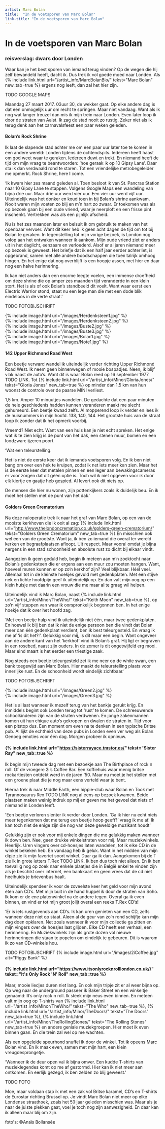 ```yaml
---
artist: Marc Bolan
title:  "In de voetsporen van Marc Bolan"
link-title: "In de voetsporen van Marc Bolan"
---
```


# In de voetsporen van Marc Bolan

### reisverslag: dwars door Londen

<p class="lead"> Waar kan je het best sporen van iemand terug vinden? Op de wegen die hij zelf bewandeld heeft, dacht ik. Dus trek ik vol goede moed naar Londen. Als {% include link.html url="/artist_info/MarcBolanBio/" tekst="Marc Bolan" new_tab=true %} ergens nog leeft, dan zal het hier zijn. 
</p>

TODO GOOGLE MAPS

Maandag 27 maart 2017. 03uur 30, de wekker gaat. Op elke andere dag is dat een onmogelijk uur om recht te springen. Maar niet vandaag. Want als ik nog wat langer treuzel dan mis ik mijn trein naar Londen. Even later loop ik door de straten van Aalst. Ik zag de stad nooit zo rustig. Zeker niet als ik terug denk  aan het carnavalsfeest een paar weken geleden. 

#### Bolan’s Rock Shrine
Ik laat de slapende stad achter me om een paar uur later toe te komen in een andere wereld: Londen tijdens de ochtendspits. Iedereen heeft haast om god weet waar te geraken. Iedereen duwt en trekt. En niemand heeft de tijd om mijn vraag te beantwoorden: ‘hoe geraak ik op <span class="engels">10 Gipsy Lane</span>’. Daar sta ik dan verdwaald rond te staren. Tot een vriendelijke metrobegeleider me opmerkt. <span class="engels">Rock Shrine, here I come</span>.

<p class="dagboek">‘Ik kwam hier zes maand geleden al. Toen besloot ik van St. Pancras Station naar 10 Gipsy Lane te stappen. Volgens Google Maps een wandeling van bijna drie uur. Maar drie  uur werd vier uur. Een vier uur werd vijf uur. Uiteindelijk was het donker en koud toen in bij Bolan’s shrine aankwam. Nooit waren mijn voeten zo blij en m’n hart zo zwaar. Er toekomen was als op bezoek gaan bij een oude vriend, waar je neerploft en een frisse pint inschenkt. Vertrekken was als een pijnlijk afscheid. </p>

<p class="dagboek">Nu is het zes maanden later en belsuit ik om gebruik te maken van het openbaar vervoer. Want dit keer heb ik geen acht dagen de tijd om tot bij Bolan te geraken. In tegenstelling tot mijn vorige bezoek, is London nog volop aan het ontwaken wanneer ik aankom. Mijn oude vriend ziet er anders uit in het daglicht, eenzaam en verloederd. Alsof er al jaren niemand meer op bezoek is geweest. Het briefje dat ik een half jaar eerder achterliet, is opgebrand, samen met alle andere boodschappen die toen talrijk omhoog hingen. En het enige dat nog overblijft is een hoopje assen, met hier en daar nog een halve herinnering.</p>

<p class="dagboek">Ik kan niet anders dan een enorme leegte voelen, een immense droefheid om deze shrine die op amper zes maanden tijd veranderde in een klein stort. Het is als of ook Bolan’s standbeeld dit voelt. Want waar eerst een Electric Warrior stond, staat nu een lege man die met een dode blik eindeloos in de verte straat.’</p>

TODO FOTOBIJSCHRIFT

<div class="carousel" data-slick='{"dots": true, "centerMode": true}'>
	<div>
		{% include image.html url="/images/Herdenksteen1.jpg" %}
	</div>
	<div>
	{% include image.html url="/images/Herdenksteen2.jpg" %}
	</div>
	<div>
		{% include image.html url="/images/Buste2.jpg" %}
	</div>
	<div>
		{% include image.html url="/images/Buste3.jpg" %}
	</div>
	<div>
		{% include image.html url="/images/Bolan1.jpg" %}
	</div>
	<div>
		{% include image.html url="/images/Note1.jpg" %}
	</div>
</div>


#### 142 Upper Richmond Road West

Een beetje verward wandel ik uiteindelijk verder richting <span class="engels">Upper Richmond Road West</span>. Ik neem geen binnenwegen of mooie bospadjes. Neen, ik blijf vlak naast de auto’s. Want dit is waar Bolan reed op 16 september 1977 TODO LINK. Tot {% include link.html url="/artist_info/Minor/GloriaJones/" tekst="Gloria Jones" new_tab=true %} op minder dan 1,5 km van hun woonst de controle over de paarse MINI verliest.  

1,5 km. Amper 10 minuutjes wandelen. De gedachte dat een paar minuten de hele geschiedenis hadden kunnen veranderen maakt me slecht gehumeurd. Een beetje kwaad zelfs. Al mopperend loop ik verder en lees ik de huisnummers in mijn hoofd. 138, 140, 144. Het grootste huis van de straat loop ik zonder dat ik het opmerk voorbij. 

Vreemd? Niet echt. Want van een huis kan je niet echt spreken. Het enige wat ik te zien krijg is de punt van het dak, een stenen muur, bomen en een loodzware ijzeren poort. 

<p class="dagboek">‘Wat een teleurstelling.</p>

<p class="dagboek">Het is niet de eerste keer dat ik iemands voetsporen volg. En ik ben niet bang om over een hek te kruipen, zodat ik net iets meer kan zien. Maar het is de eerste keer dat metalen pinnen en een leger aan bewakingscameras er voor zorgen dat dit géén optie is. Toch wil ik niet opgeven voor ik door elk kiertje en gaatje heb gespied. Al levert ook dit niets op.</p>

<p class="dagboek">De mensen die hier nu wonen, zijn pottenkijkers zoals ik duidelijk beu. En ik moet het stellen met de punt van het dak.’</p>

#### Golders Green Crematorium
Na deze nuloperatie trek ik naar het graf van Marc Bolan, op een van de mooiste kerkhoven die ik ooit al zag: {% include link.html url="http://www.thelondoncremation.co.uk/golders-green-crematorium/" tekst="Golders Green Crematorium" new_tab=true %}.En misschien ook wel een van de grootste. Want ja, ik ben zo iemand die overal ter wereld kerken en begraafplaatsen afloopt. Uit respect. Maar vooral omdat je bijna nergens in een stad schoonheid en absolute rust zo dicht bij elkaar vindt.

Aangezien ik geen geduld heb, begin ik meteen aan m’n zoektocht naar Bolan’s gedenksteen die er ergens aan een muur zou moeten hangen. Want, hoeveel muren kunnen er op zo’n kerkhof zijn? Veel blijkbaar. Héél veel. Allemaal tot in de kleinste hoekjes gevuld met gedenkplaten. Met een stijve nek en lichte hoofdpijn geef ik uiteindelijk op. En dan valt mijn oog op een klein huisje met daarin een vrouw die me maar al te graag wil helpen. 

Uiteindelijk vind ik Marc Bolan, naast {% include link.html url="/artist_info/Minor/TheWho/" tekst="Keith Moon" new_tab=true %}, op zo’n vijf stappen van waar ik oorspronkelijk begonnen ben. In het enige hoekje dat ik over het hoofd zag. 

<p class="dagboek">‘Met een beetje hulp vind ik uiteindelijk niet één, maar twee gedenkplaten. En hoewel ik blij ben dat ik niet de enige persoon ben die vindt dat Bolan meer dan één gedenkplaat verdient, ben ik best teleurgesteld. En vraag ik me af ‘is dit het?!’. Gelukkig voor mij, is dit maar een begin. Want ongeveer aan de andere kant van het ‘kerkhof’ vind ik Bolan’s graf. Hij ligt er begraven in een rosebed, naast zijn ouders. In de zomer is dit ongetwijfeld erg mooi. Maar eind maart is het eerder een triestige zaak.</p>

<p class="dagboek">Nog steeds een beetje teleurgesteld zet ik me neer op de white swan, een bank toegewijd aan Marc Bolan. Hier maakt de teleurstelling plaats voor innerlijke rust. En de schoonheid wordt eindelijk zichtbaar.’</p>

TODO FOTOBIJSCHRIFT
<div class="carousel" data-slick='{"dots": true, "centerMode": true}'>
	<div>
		{% include image.html url="/images/Green2.jpg" %}
	</div>
	<div>
	{% include image.html url="/images/Green3.jpg" %}
	</div>
</div>

Het is al laat wanneer ik mezelf terug van het bankje gerukt krijg. En inmiddels begint ook Londen terug tot ‘rust’ te komen. De schreeuwende schoolkinderen zijn van de straten verdwenen. En jonge zakenmannen komen uit hun chique auto’s gekropen en dwalen de straten in. Tijd voor een pitstop dus. Een moment om even na te denken in een typische Britse pub. Al lijkt de echtheid van deze pubs in Londen even ver weg als Bolan. Genoeg emoties voor één dag. Morgen probeer ik opnieuw.

#### {% include link.html url="https://sisterrayace.tmstor.es/" tekst="Sister Ray" new_tab=true %}

Ik begin mijn tweede dag met een bezoekje aan The Birthplace of rock n roll. Of de vroegere 2i’s Coffee Bar. Een koffiehuis waar menig britse rockartiesten ontdekt werd in de jaren ’50. Maar nu moet je het stellen met een groene plaat die je nog maar eens verteld waar je bent. 

Hierna trek ik naar Middle Earth, een hippie-club waar Bolan en Took met Tyrannosaurus Rex TODO LINK nog al eens op bezoek kwamen. Beide plaatsen maken weinig indruk op mij en geven me het gevoel dat niets of niemand in Londen leeft.

<p class="dagboek">'Een beetje verloren slenter ik verder door Londen. ‘Ga ik hier nu echt niets meer tegenkomen dat me terug een beetje hoop geeft?’ vraag ik me af. Ik kan toch niet de enige zijn die nog van deze geweldige muzikant houdt'</p>

Gelukkig zijn er ook voor mij enkele dingen die me gelukkig maken wanneer ik <span class="engels">down</span> ben. Nee, geen drukke winkelstraten voor mij. Maar muziekwinkels. Heerlijk. Uren  vingers over cd-hoesjes laten wandelen, tot ik elke CD in de winkel bekeken heb. En vandaag heb ik geluk. Want in het midden van mijn dipje zie ik mijn favoriet soort winkel. Daar ga ik dan. Aangekomen bij de T zie ik in grote letters T.Rex TODO LINK. Ik ben dus toch niet alleen. En ik ben toevallig nog op zoek naar enkele plaatjes die in België enkel te vinden zijn als je beschikt over internet, een bankkaart en geen vrees dat de cd niet heelhuids je brievenbus haalt. 

Uiteindelijk spendeer ik voor de zoveelste keer het geld voor mijn avond eten aan CD’s. Met mijn buit in de hand huppel ik door de straten van <span class="extra_uitleg">Soho</span>. Ik kom er de ene platenwinkel na de andere tegen. Overal ga ik even binnen, en vind er tot mijn groot jolijt overal een reeks T.Rex CD’s! 

<p class="dagboek">‘Er is iets rustgevends aan CD’s. Ik kan uren genieten van een CD, zelfs wanneer deze niet op staat. Aleen al de geur van zo’n rond schijfje kan mijn dag doen opklaren. Net zoals wanneer ik voor mijn collectie ga zitten en mijn vingers over de hoesjes laat glijden. Elke CD heeft een verhaal, een herinnering. En Muziekwinkels  zijn als grote dozen vol nieuwe herinneringen die staan te popelen om eindelijk te gebeuren. Dit is waarom ik zo van CD-winkels hou.</p>

TODO FOTOBIJSCHRIFT
{% include image.html url="/images/2iCoffee.jpg" alt="Piggy Bank" %}

#### {% include link.html url="https://www.itsonlyrocknrolllondon.co.uk//" tekst="It's Only Rock 'N' Roll" new_tab=true %}

Maar, mooie liedjes duren niet lang. En ook mijn tripje zit er al weer bijna op. Op weg naar de underground passeer ik Baker Street en een winkeltje genaamd: It’s only rock n roll. Ik steek mijn neus even binnen. En meteen valt mijn oog op T-shirts van {% include link.html url="/artist_info/Minor/TheWho/" tekst="The Who" new_tab=true %}, {% include link.html url="/artist_info/Minor/TheDoors/" tekst="The Doors" new_tab=true %}, {% include link.html url="/artist_info/Minor/TheRollingStones/" tekst="The Rolling Stones" new_tab=true %} en andere geniale muziekgroepen. Hier moet ik even binnen gaan. En die trein zal wel op me wachten. 

Als een opgeleide speurhond snuffel ik door de winkel. Tot ik opeens Marc Bolan vind. En ik maak even, samen met mijn hart, een klein vreugdesprongetje.

<p class="dagboek">‘Wanneer ik de deur open val ik bijna omver. Een kudde T-shirts van muzieklegendes komt op me af gestormd. Hier kan ik niet meer aan ontkomen. En eerlijk gezegd, ik ben zelden zo blij geweest.’</p> 

TODO FOTO

Moe, maar voldaan stap ik met een zak vol Britse karamel, CD’s en T-shirts de Eurostar richting Brussel op. Je vindt Marc Bolan niet meer op elke Londense straathoek, zoals het 50 jaar geleden misschien was. Maar als je naar de juiste plekken gaat, voel je toch nog zijn aanwezigheid. En daar kan ik alleen maar blij om zijn.

foto's: ©Anaïs Bollansée







